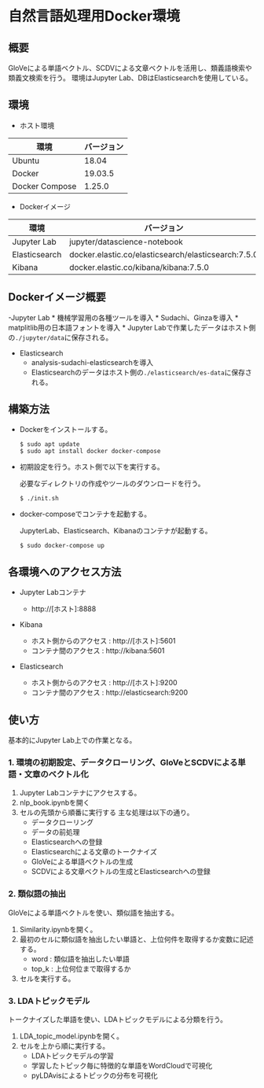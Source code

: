 # 自然言語処理用Docker環境

## 概要
GloVeによる単語ベクトル、SCDVによる文章ベクトルを活用し、類義語検索や類義文検索を行う。
環境はJupyter Lab、DBはElasticsearchを使用している。

## 環境

- ホスト環境

| 環境 | バージョン |
| --- | --- |
| Ubuntu | 18.04 |
| Docker | 19.03.5 |
| Docker Compose | 1.25.0 |

- Dockerイメージ

| 環境 | バージョン |
| --- | --- |
| Jupyter Lab | jupyter/datascience-notebook |
| Elasticsearch | docker.elastic.co/elasticsearch/elasticsearch:7.5.0 |
| Kibana | docker.elastic.co/kibana/kibana:7.5.0 |

## Dockerイメージ概要
  -Jupyter Lab 
    * 機械学習用の各種ツールを導入
    * Sudachi、Ginzaを導入
    * matplitlib用の日本語フォントを導入
    * Jupyter Labで作業したデータはホスト側の`./jupyter/data`に保存される。

  - Elasticsearch 
    * analysis-sudachi-elasticsearchを導入
    * Elasticsearchのデータはホスト側の`./elasticsearch/es-data`に保存される。

## 構築方法
- Dockerをインストールする。
  ```
  $ sudo apt update
  $ sudo apt install docker docker-compose
  ```
- 初期設定を行う。ホスト側で以下を実行する。

  必要なディレクトリの作成やツールのダウンロードを行う。
  ```
  $ ./init.sh
  ```

- docker-composeでコンテナを起動する。

  JupyterLab、Elasticsearch、Kibanaのコンテナが起動する。
  ```
  $ sudo docker-compose up
  ```

## 各環境へのアクセス方法
- Jupyter Labコンテナ
  * http://[ホスト]:8888

- Kibana
  * ホスト側からのアクセス : http://[ホスト]:5601
  * コンテナ間のアクセス : http://kibana:5601

- Elasticsearch
  * ホスト側からのアクセス : http://[ホスト]:9200
  * コンテナ間のアクセス : http://elasticsearch:9200

## 使い方
基本的にJupyter Lab上での作業となる。

### 1. 環境の初期設定、データクローリング、GloVeとSCDVによる単語・文章のベクトル化
1. Jupyter Labコンテナにアクセスする。
2. nlp_book.ipynbを開く
3. セルの先頭から順番に実行する
   主な処理は以下の通り。
   - データクローリング
   - データの前処理
   - Elasticsearchへの登録
   - Elasticsearchによる文章のトークナイズ
   - GloVeによる単語ベクトルの生成
   - SCDVによる文章ベクトルの生成とElasticsearchへの登録

### 2. 類似語の抽出
GloVeによる単語ベクトルを使い、類似語を抽出する。

1. Similarity.ipynbを開く。
2. 最初のセルに類似語を抽出したい単語と、上位何件を取得するか変数に記述する。
   - word : 類似語を抽出したい単語
   - top_k : 上位何位まで取得するか
3. セルを実行する。

### 3. LDAトピックモデル
トークナイズした単語を使い、LDAトピックモデルによる分類を行う。

1. LDA_topic_model.ipynbを開く。
2. セルを上から順に実行する。
   - LDAトピックモデルの学習
   - 学習したトピック毎に特徴的な単語をWordCloudで可視化
   - pyLDAvisによるトピックの分布を可視化

